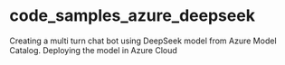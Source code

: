 # code_samples_azure_deepseek
Creating a multi turn chat bot using DeepSeek model from Azure Model Catalog. Deploying the model in Azure Cloud
